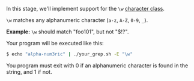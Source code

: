 In this stage, we'll implement support for the `\w` 
[character class](https://developer.mozilla.org/en-US/docs/Web/JavaScript/Guide/Regular_Expressions/Character_Classes).

`\w` matches any alphanumeric character (`a-z`, `A-Z`, `0-9`, `_`).

**Example:** `\w` should match "foo101", but not "$!?".

Your program will be executed like this: 

```bash
$ echo "alpha-num3ric" | ./your_grep.sh -E "\w"
```

You program must exit with 0 if an alphanumeric character is found in the string, and 1 if not.
